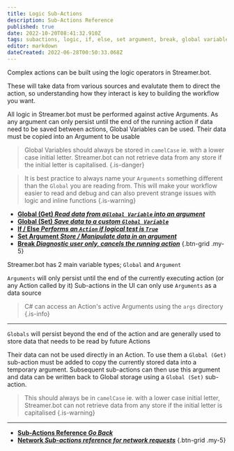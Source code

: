 ```yaml
---
title: Logic Sub-Actions
description: Sub-Actions Reference
published: true
date: 2022-10-20T08:41:32.910Z
tags: subactions, logic, if, else, set argument, break, global variables
editor: markdown
dateCreated: 2022-06-28T00:50:33.068Z
---
```


Complex actions can be built using the logic operators in Streamer.bot. 

These will take data from various sources and evalutate them to direct the action, so understanding how they interact is key to building the workflow you want.

All logic in Streamer.bot must be performed against active Arguments. As any argument can only persist until the end of the running action if data need to be saved between actions, Global Variables can be used. Their data must be copied into an Argument to be usable

> Global Variables should always be stored in `camelCase` ie. with a lower case initial letter.
> Streamer.bot can not retrieve data from any store if the initial letter is capitalised.
{.is-danger}

> It is best practice to always name your `Arguments` something different than the `Global` you are reading from. 
> This will make your workflow easier to read and debug and can also prevent strange issues with logic and inline functions
{.is-warning}

* [**Global (Get) *Read data from a`Global Variable` into an argument***](/en/Sub-Actions/Logic/Get-Global-Variable)
* [**Global (Set) *Save data to a custom `Global Variable`***](/en/Sub-Actions/Logic/Set-Global-Variable)
* [<i class="mdi mdi-ab-testing primary--text"></i> **If / Else *Performs an `Action` if logical test is `True`***](/en/Sub-Actions/Logic/If-Else)
* [**Set Argument *Store / Manipulate data in an argument***](/Sub-Actions/Logic/Set-Argument)
* [**Break *Diagnostic user only, cancels the running action***](/Sub-Actions/Logic/Break)
{.btn-grid .my-5}

Streamer.bot has 2 main variable types; `Global` and `Argument`

`Arguments` will only persist until the end of the currently executing action (or any Action called by it)
Sub-actions in the UI can only use `Arguments` as a data source

> C# can access an Action's active Arguments using the `args` directory 
{.is-info}

***

`Globals` will persist beyond the end of the action and are generally used to store data that needs to be read by future Actions

Their data can not be used directly in an Action. To use them a `Global (Get)` sub-action must be added to copy the currently stored data into a temporary argument. Subsequent sub-actions can then use this argument and data can be written back to Global storage using a `Global (Set)` sub-action.

> This should always be in `camelCase` ie. with a lower case initial letter, Streamer.bot can not retrieve data from any store if the initial letter is capitalised
{.is-warning}

---

- [<i class="mdi mdi-chevron-left"></i>**Sub-Actions Reference *Go Back***](/en/Sub-Actions)
- [<i class="mdi mdi-network primary--text"></i> **Network *Sub-actions reference for network requests***](/en/Sub-Actions/Network)
{.btn-grid .my-5}
